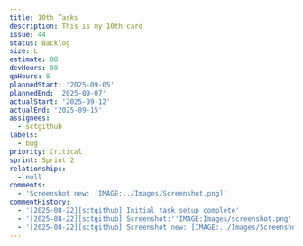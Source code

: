 ```yaml
---
title: 10th Tasks
description: This is my 10th card
issue: 44
status: Backlog
size: L
estimate: 88
devHours: 80
qaHours: 8
plannedStart: '2025-09-05'
plannedEnd: '2025-09-07'
actualStart: '2025-09-12'
actualEnd: '2025-09-15'
assignees:
  - sctgithub
labels:
  - bug
priority: Critical
sprint: Sprint 2
relationships:
  - null
comments:
  - 'Screenshot new: [IMAGE:../Images/Screenshot.png]'
commentHistory:
  - '[2025-08-22][sctgithub] Initial task setup complete'
  - '[2025-08-22][sctgithub] Screenshot:''IMAGE:Images/screenshot.png'''
  - '[2025-08-22][sctgithub] Screenshot new: [IMAGE:../Images/Screenshot.png]'
---
```


